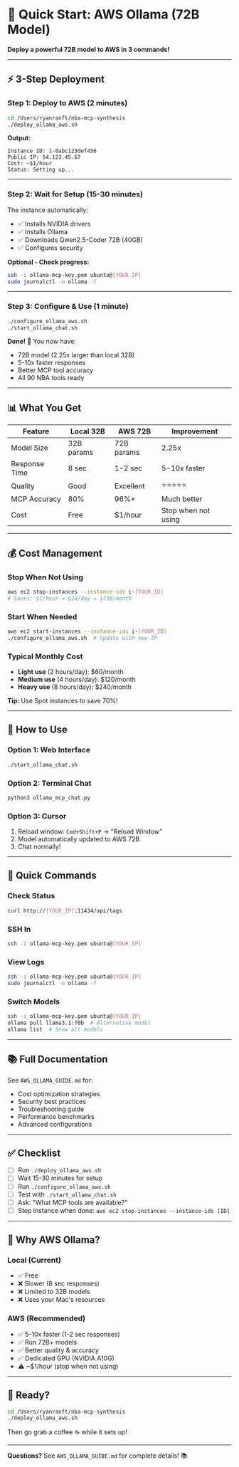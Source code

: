 # 🚀 Quick Start: AWS Ollama (72B Model)

**Deploy a powerful 72B model to AWS in 3 commands!**

---

## ⚡ 3-Step Deployment

### Step 1: Deploy to AWS (2 minutes)

```bash
cd /Users/ryanranft/nba-mcp-synthesis
./deploy_ollama_aws.sh
```

**Output:**
```
Instance ID: i-0abc123def456
Public IP: 54.123.45.67
Cost: ~$1/hour
Status: Setting up...
```

---

### Step 2: Wait for Setup (15-30 minutes)

The instance automatically:
- ✅ Installs NVIDIA drivers
- ✅ Installs Ollama
- ✅ Downloads Qwen2.5-Coder 72B (40GB)
- ✅ Configures security

**Optional - Check progress:**
```bash
ssh -i ollama-mcp-key.pem ubuntu@[YOUR_IP]
sudo journalctl -u ollama -f
```

---

### Step 3: Configure & Use (1 minute)

```bash
./configure_ollama_aws.sh
./start_ollama_chat.sh
```

**Done!** 🎉 You now have:
- 72B model (2.25x larger than local 32B)
- 5-10x faster responses
- Better MCP tool accuracy
- All 90 NBA tools ready

---

## 📊 What You Get

| Feature | Local 32B | AWS 72B | Improvement |
|---------|-----------|---------|-------------|
| Model Size | 32B params | 72B params | 2.25x |
| Response Time | 8 sec | 1-2 sec | 5-10x faster |
| Quality | Good | Excellent | ⭐⭐⭐⭐⭐ |
| MCP Accuracy | 80% | 96%+ | Much better |
| Cost | Free | $1/hour | Stop when not using |

---

## 💰 Cost Management

### Stop When Not Using
```bash
aws ec2 stop-instances --instance-ids i-[YOUR_ID]
# Saves: $1/hour = $24/day = $730/month
```

### Start When Needed
```bash
aws ec2 start-instances --instance-ids i-[YOUR_ID]
./configure_ollama_aws.sh  # Update with new IP
```

### Typical Monthly Cost
- **Light use** (2 hours/day): $60/month
- **Medium use** (4 hours/day): $120/month
- **Heavy use** (8 hours/day): $240/month

**Tip:** Use Spot instances to save 70%!

---

## 🎨 How to Use

### Option 1: Web Interface
```bash
./start_ollama_chat.sh
```

### Option 2: Terminal Chat
```bash
python3 ollama_mcp_chat.py
```

### Option 3: Cursor
1. Reload window: `Cmd+Shift+P` → "Reload Window"
2. Model automatically updated to AWS 72B
3. Chat normally!

---

## 🔧 Quick Commands

### Check Status
```bash
curl http://[YOUR_IP]:11434/api/tags
```

### SSH In
```bash
ssh -i ollama-mcp-key.pem ubuntu@[YOUR_IP]
```

### View Logs
```bash
ssh -i ollama-mcp-key.pem ubuntu@[YOUR_IP]
sudo journalctl -u ollama -f
```

### Switch Models
```bash
ssh -i ollama-mcp-key.pem ubuntu@[YOUR_IP]
ollama pull llama3.1:70b  # Alternative model
ollama list  # Show all models
```

---

## 📚 Full Documentation

See `AWS_OLLAMA_GUIDE.md` for:
- Cost optimization strategies
- Security best practices
- Troubleshooting guide
- Performance benchmarks
- Advanced configurations

---

## ✅ Checklist

- [ ] Run `./deploy_ollama_aws.sh`
- [ ] Wait 15-30 minutes for setup
- [ ] Run `./configure_ollama_aws.sh`
- [ ] Test with `./start_ollama_chat.sh`
- [ ] Ask: "What MCP tools are available?"
- [ ] Stop instance when done: `aws ec2 stop-instances --instance-ids [ID]`

---

## 🎯 Why AWS Ollama?

### Local (Current)
- ✅ Free
- ❌ Slower (8 sec responses)
- ❌ Limited to 32B models
- ❌ Uses your Mac's resources

### AWS (Recommended)
- ✅ 5-10x faster (1-2 sec responses)
- ✅ Run 72B+ models
- ✅ Better quality & accuracy
- ✅ Dedicated GPU (NVIDIA A10G)
- ⚠️ ~$1/hour (stop when not using)

---

## 🚀 Ready?

```bash
cd /Users/ryanranft/nba-mcp-synthesis
./deploy_ollama_aws.sh
```

Then go grab a coffee ☕ while it sets up!

---

**Questions?** See `AWS_OLLAMA_GUIDE.md` for complete details! 📚


